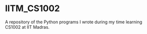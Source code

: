 # IITM_CS1002
A repository of the Python programs I wrote during my time learning CS1002 at IIT Madras.
